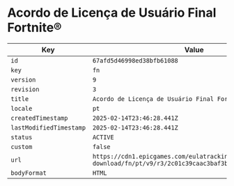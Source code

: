 # Acordo de Licença de Usuário Final Fortnite®

| Key | Value |
| --- | ----- |
| `id` | `67afd5d46998ed38bfb61088` |
| `key` | `fn` |
| `version` | `9` |
| `revision` | `3` |
| `title` | `Acordo de Licença de Usuário Final Fortnite®` |
| `locale` | `pt` |
| `createdTimestamp` | `2025-02-14T23:46:28.441Z` |
| `lastModifiedTimestamp` | `2025-02-14T23:46:28.441Z` |
| `status` | `ACTIVE` |
| `custom` | `false` |
| `url` | `https://cdn1.epicgames.com/eulatracking-download/fn/pt/v9/r3/2c01c39caac3baf3bef35e837e8b06a2.pdf` |
| `bodyFormat` | `HTML` |
